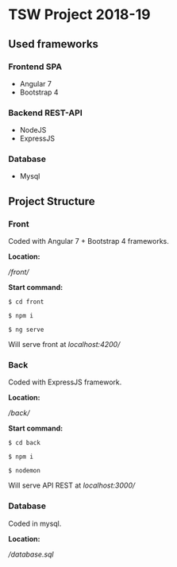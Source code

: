 
# TSW Project 2018-19

## Used frameworks

### Frontend SPA
 - Angular 7
 - Bootstrap 4

### Backend REST-API
 - NodeJS
 - ExpressJS

### Database
 - Mysql


## Project Structure

  

### Front

Coded with Angular 7 + Bootstrap 4 frameworks.

**Location:**

*/front/*

**Start command:**

`$ cd front`

`$ npm i`

`$ ng serve`

Will serve front at *localhost:4200/*

### Back

Coded with ExpressJS framework.

**Location:**

*/back/*

**Start command:**

`$ cd back`

`$ npm i`

`$ nodemon`

Will serve API REST at *localhost:3000/*

### Database

Coded in mysql.

**Location:**

*/database.sql*
